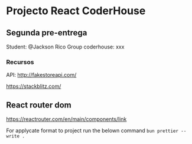 # Projecto React CoderHouse

## Segunda pre-entrega

Student: @Jackson Rico
Group coderhouse: xxx

### Recursos

API: <http://fakestoreapi.com/>

<https://stackblitz.com/>

## React router dom

<https://reactrouter.com/en/main/components/link>

For applycate format to project run the belown command
`bun prettier --write .`
